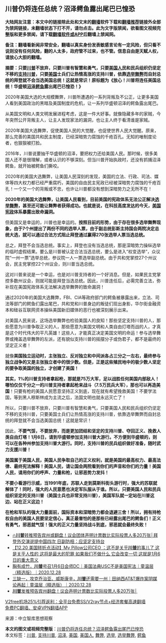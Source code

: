  <h2>川普仍将连任总统？沼泽鳄鱼露出尾巴已惶恐</h2> <p class="notice"><b>大陆网友注意：本文中的链接除此处和文末的<a href="https://github.com/bannedbook/fanqiang" >翻墙</a>软件下载和<a href="https://github.com/killgcd/justmysocks/blob/master/README.md">翻墙推荐</a>链接外全部为禁网链接，未翻墙状态下打不开，请勿点击。此为文字版禁闻，欲看图文视频完整版和更多禁闻，请下载<a href="https://github.com/bannedbook/fanqiang">翻墙软件或APP</a>后翻墙上禁闻网。</p><p>备注：翻墙看新闻非常安全，翻墙以真实身份发表敏感言论有一定风险，但只看不说则没有任何风险，翻的人太多，政府管不过来，也不管。信息自由是天赋人权，请放心大胆的翻墙。</b></p>  <div class="entry"> <p id="conimg"><strong>摘要：</strong><strong>只要<a href="https://www.bannedbook.org/bnews/tag/%e5%b7%9d%e6%99%ae/" class="st_tag internal_tag" rel="tag" title="标签 川普 下的日志">川普</a>不放弃，只要川普有智慧和勇气，只要<a href="https://www.bannedbook.org/bnews/tag/%E7%BE%8E%E5%9B%BD%E4%BA%BA/" class="st_tag internal_tag" rel="tag" title="标签 美国人 下的日志">美国人</a>民和民兵组织仍坚定不移的<a href="https://www.bannedbook.org/bnews/tag/%E6%94%AF%E6%8C%81%E5%B7%9D%E6%99%AE/" class="st_tag internal_tag" rel="tag" title="标签 支持川普 下的日志">支持川普</a>，只要<a href="https://www.bannedbook.org/bnews/tag/%e7%be%8e%e5%9b%bd/" class="st_tag internal_tag" rel="tag" title="标签 美国 下的日志">美国</a>士兵们让热情高涨的支持川普，依靠<a href="https://www.bannedbook.org/bnews/tag/%e9%80%89%e4%b8%be/" class="st_tag internal_tag" rel="tag" title="标签 选举 下的日志">选举</a><a href="https://www.bannedbook.org/bnews/tag/%E8%88%9E%E5%BC%8A/" class="st_tag internal_tag" rel="tag" title="标签 舞弊 下的日志">舞弊</a>而自封总统的拜登就不会当选美国总统！这就是常识！原标题为</strong><strong>《放心！川普将连任美国总统！华盛顿<a href="https://www.bannedbook.org/bnews/tag/%E6%B2%BC%E6%B3%BD/" class="st_tag internal_tag" rel="tag" title="标签 沼泽 下的日志">沼泽</a><a href="https://www.bannedbook.org/bnews/tag/%e9%b3%84%e9%b1%bc/" class="st_tag internal_tag" rel="tag" title="标签 鳄鱼 下的日志">鳄鱼</a>露出尾巴已惶恐！》</strong></p> <p>2020年美国大选的大规模舞弊，川普所遭遇的一系列背叛及不公正，让更多美国人看到美国政治的黑暗及美国制度的危机，让一系列华盛顿沼泽的鳄鱼露出尾巴。</p> <p>从美国文明和人类文明发展进程考虑，这是一件大好事。就像隐藏多年的家贼，今年突然公开背叛主人，让主人发现家法的漏洞，也让主人终于看清谁是家贼。</p> <p>2020年美国大选舞弊，促使美国人民的大觉醒，也促使世界人民大觉醒。原来，那么完善的美国共和民主制度，已经深暗势力腐蚀的千疮百孔。无知的唯制度论者，也狠狠被打脸。</p> <p>2016年，川普说要抽干华盛顿的沼泽，要把权力还给美国人民。那时候，很多美国人还不是很理解，或者认识的不够深刻。但当川普开始执政时，还没有抓捕沼泽鳄鱼，就开始被鳄鱼们撕咬。</p>  <p>2020年的美国大选舞弊，让美国人民深刻的发现，美国的立法、行政、司法、媒体等四大权力都已经严重腐朽，美国的自由民主宪政已经被深暗势力腐蚀的千疮百孔！一个又一个的背叛或不忠，也许让川普都没有想到深暗势力之无所不在！</p> <p><strong>2020年的美国大选舞弊，让美国人民看到，目前美国的宪政体系无法公正解决<a href="https://www.bannedbook.org/bnews/tag/%E9%80%89%E4%B8%BE%E8%88%9E%E5%BC%8A/" class="st_tag internal_tag" rel="tag" title="标签 选举舞弊 下的日志">选举舞弊</a>，甚至还可能让舞弊者获得成功。也就是说，在科技高度发达的今天，<span class='wp_keywordlink'><a href="https://www.bannedbook.org/forum2/topic913.html" title="《美国宪政历程：影响美国的25个司法大案》" target="_blank">美国宪政</a></span>体系暴露出致命漏洞。</strong></p> <p>但美国又是幸运的，川普也是幸运的。<strong>按照目前的形势，由于存在很多选举舞弊现象，由于7个州提出了两份不同的选举人票，由于副总统彭斯主持国会两院决定总统大选，就可以通过合法方式阻止拜登通过赢得270张选举人票当选总统。</strong></p> <p>总之，拜登不会当选总统。事实上，拜登也没有当选总统，那是深暗势力操纵选举的临时虚假结果。要么是川普被认定合法当选总统，要么是进入“权变选举”，众议院“一州一票”选举总统，参议院一人一票选举副总统。由于共和党掌控27个州议会，民主党掌控22个州议会，则川普当选总统。</p> <p>这对川普来说是一个幸运，也是对川普支持者的一个好消息。但是，如果民主党掌控多数州议会，则就可能是拜登当选总统。因此，川普连任后，必需完善立法，弥补现在美国宪政体系无法解决选举舞弊的致命漏洞！</p>  <p>通过2020年的美国大选舞弊，FBI、CIA等政府部门的鳄鱼被暴露出来，立法、司法等部门的鳄鱼们露出尾巴，共和党和川普身边的叛徒们现出身影，华尔街金融资本和硅谷互联网资本操纵美国新旧媒体的恶行也被深刻展示出来。</p> <p>对美国人民来说，这场选举舞弊也检验美国人的良知！那些坚定支持川普的人，那些愿意为川普争取正义的人，那些愿意为美国文明和人类自由灯塔而战的人，才真是这个时代伟大的平凡英雄！这些人，才能真正决定美国文明的命运！参与选举舞弊或掩盖选举舞弊的左派，还有貌似支持川普的摇摆分子或伪君子，都不是最终的坚定正义者！</p> <p>就像<strong>美国独立运动时，主张独立、反对独立和中间派各占三分之一左右，最终参与独立战争的又是主张独立者中的很少数。但是，正是这些殖民地中的极少数人坚定的要争取美国的独立，才创建了美国！</strong></p> <p><strong>其实，1%的川普支持者拿起枪，那就是75万大军，足以战胜任何美国内部敌人！哪怕仅仅千分之一的川普支持者拿起枪来战斗（7.5万民兵大军），那也可以再造美国</strong>！只要有枪的美国人民愿意坚持正义到底，现在就有希望挽救美国！不要学法国，等到黑人穆斯林成为主流之后，法国文明也就永远灭亡了！</p> <p>所以，只要川普不放弃，只要川普有智慧和勇气，只要美国人民和民兵组织仍坚定不移的支持川普，只要美国士兵们让热情高涨的支持川普，依靠选举舞弊而自封总统的拜登就不会当选美国总统！这就是常识！</p>  <p>因此，<strong>不要气馁，不要放弃，而是更加团结和坚定的支持川普、夺回正义、挽救人类自由灯塔！1月6日，请到华盛顿参加支持川普大游行。不方便到华盛顿的，则可以在各种州参加支持川普大游行。同时，支持川普的民兵组织做好准备，随时武力支援川普！</strong></p> <p><strong>美国属于美国人民，美国人民争取自己的正义权利，就是美国的最高权力、最高法律、最终宪法解释！美国人民，请让国会两院看到你们的声音和你们的力量！美国人民，请用你们的呼声、力量和枪，让邪恶势力发抖！</strong></p> <p><strong>不要小看游行示威，当1991年底，苏联人走到莫斯科街头游行时，强大的苏联就解体了！同时，强大的人民意愿也决定军队服从于谁。所以，只要美国人民和民兵组织坚定的支持川普（美国士兵也非常支持川普），美国军队就一定站在川普这边、站在正义这边！</strong></p> <p><strong>在枪和军队的强大力量面前，国际资本和深暗势力都会退避三舍！所以，拥有持枪权自由的美国人民要坚定信心，真正最害怕的是那些已经露出尾巴的鳄鱼们！正义有勇气，邪恶就气馁！强大的正义力量坚持战斗到底，邪恶就会最终失败！</strong></p> <ul class='op-related-articles' title='相关阅读'> <li><a href='https://www.bannedbook.org/bnews/taiwannews/20201229/1457134.html' target='_blank'>🔥<b>川普</b>转推预告宾州或翻盘！议会团体声明计票数比实际投票人多20万张│拜登外交演说提中国四次 日副防相：应坚定支持台</a></li> <li><a href='https://www.bannedbook.org/bnews/bannedvideo/20201229/1457115.html' target='_blank'>【12.20 美国转折点活动】My Pillow公司CEO ：这不是关乎<b>川普</b>的事儿了  这是关乎人性的 这将是最大的犯罪 如果我们不做什么 它会改变一切 这就是1月6日的重大意义</a></li> <li><a href='https://www.bannedbook.org/bnews/taiwannews/20201229/1457108.html' target='_blank'>胸有成竹，<b>川普</b>号召1月6日会师DC｜美国法典USC不是美国宪法｜童温层（精选版）｜2020.12.28</a></li> <li><a href='https://www.bannedbook.org/bnews/taiwannews/20201229/1457107.html' target='_blank'>三缺一，攻克乔治亚、威斯康辛，<b>川普</b>还需要一州｜田纳西AT&amp;T爆炸案阴媒论再起｜童温层（精选版）｜2020.12.28</a></li> <li><a href='https://www.bannedbook.org/bnews/taiwannews/20201229/1457089.html' target='_blank'><b>川普</b>发推预告宾州翻盘！议会声明计票数比实际投票人多20万张│</a></li> </ul> <p class="texttj"> <a href="https://github.com/bannedbook/fanqiang/wiki/V2ray%E6%9C%BA%E5%9C%BA" target="_blank">V2free机场25%引荐返利：全平台免费SS/V2ray节点+经济套餐高速翻墙</a><br/> <a href="https://github.com/bannedbook/fanqiang/wiki/%E7%A6%81%E9%97%BB%E7%BD%91%E5%AE%89%E5%8D%93%E7%BF%BB%E5%A2%99%E6%96%B0%E9%97%BBAPP" target="_blank">免费PC翻墙、安卓VPN翻墙APP</a></p><p> 来源：中立智库思想观察 </p> <a name='sharetosocial'></a>       <div><b>本文的图文或视频完整版</b>：<a href='https://www.bannedbook.org/bnews/comments/20201229/1457168.html'>川普仍将连任总统？沼泽鳄鱼露出尾巴已惶恐</a></div>  </div><!--END ENTRY--> <div class="postfooter"> <div>本文标签：<a href="https://www.bannedbook.org/bnews/tag/%e5%b7%9d%e6%99%ae/" rel="tag">川普</a>, <a href="https://www.bannedbook.org/bnews/tag/%E6%94%AF%E6%8C%81%E5%B7%9D%E6%99%AE/" rel="tag">支持川普</a>, <a href="https://www.bannedbook.org/bnews/tag/%E6%B2%BC%E6%B3%BD/" rel="tag">沼泽</a>, <a href="https://www.bannedbook.org/bnews/tag/%e7%be%8e%e5%9b%bd/" rel="tag">美国</a>, <a href="https://www.bannedbook.org/bnews/tag/%E7%BE%8E%E5%9B%BD%E4%BA%BA/" rel="tag">美国人</a>, <a href="https://www.bannedbook.org/bnews/tag/%E8%88%9E%E5%BC%8A/" rel="tag">舞弊</a>, <a href="https://www.bannedbook.org/bnews/tag/%e9%80%89%e4%b8%be/" rel="tag">选举</a>, <a href="https://www.bannedbook.org/bnews/tag/%E9%80%89%E4%B8%BE%E8%88%9E%E5%BC%8A/" rel="tag">选举舞弊</a>, <a href="https://www.bannedbook.org/bnews/tag/%e9%b3%84%e9%b1%bc/" rel="tag">鳄鱼</a></div>  </div><!--END POSTFOOTER--> 